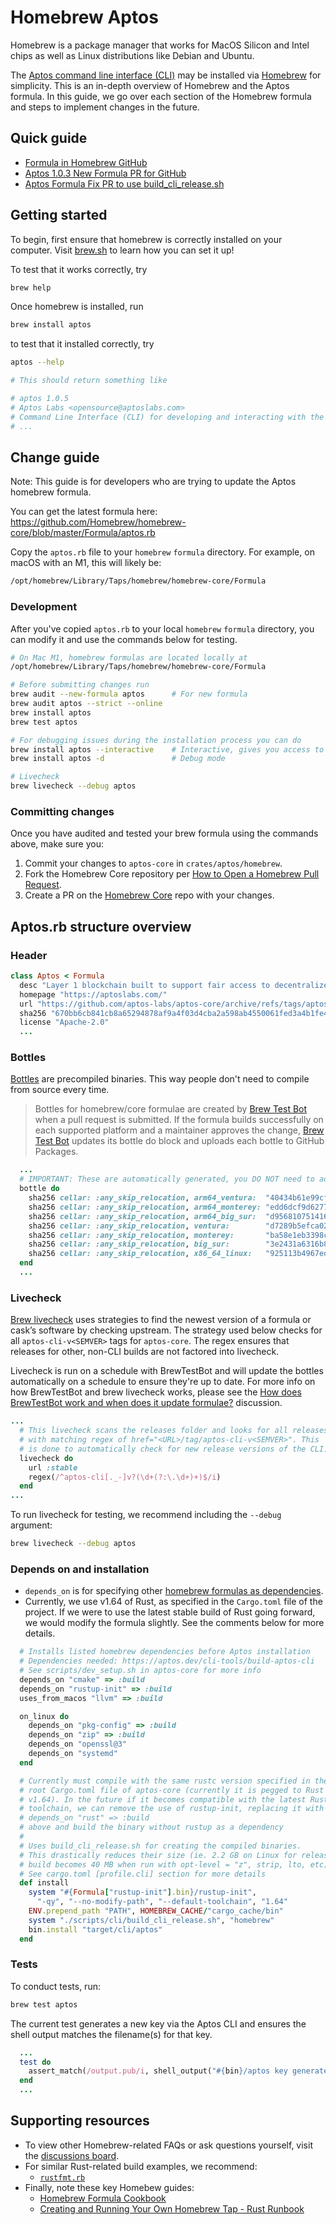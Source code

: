 # Homebrew Aptos

Homebrew is a package manager that works for MacOS Silicon and Intel chips as well as Linux distributions like Debian
and Ubuntu.

The [Aptos command line interface (CLI)](https://aptos.dev/tools/aptos-cli/install-cli/) may be installed
via [Homebrew](https://brew.sh/) for simplicity. This is an in-depth overview of Homebrew and the Aptos formula. In this
guide, we go over each section of the Homebrew formula and steps to implement changes in the future.

## Quick guide

- [Formula in Homebrew GitHub](https://github.com/Homebrew/homebrew-core/blob/master/Formula/aptos.rb)
- [Aptos 1.0.3 New Formula PR for GitHub](https://github.com/Homebrew/homebrew-core/pull/119832)
- [Aptos Formula Fix PR to use build_cli_release.sh](https://github.com/Homebrew/homebrew-core/pull/120051)

## Getting started

To begin, first ensure that homebrew is correctly installed on your computer. Visit [brew.sh](https://brew.sh/) to learn
how you can set it up!

To test that it works correctly, try

```bash
brew help
```

Once homebrew is installed, run

```bash
brew install aptos
```

to test that it installed correctly, try

```bash
aptos --help

# This should return something like

# aptos 1.0.5
# Aptos Labs <opensource@aptoslabs.com>
# Command Line Interface (CLI) for developing and interacting with the Aptos blockchain
# ...
```

## Change guide

Note: This guide is for developers who are trying to update the Aptos homebrew formula.

You can get the latest formula here: https://github.com/Homebrew/homebrew-core/blob/master/Formula/aptos.rb

Copy the `aptos.rb` file to your `homebrew` `formula` directory. For example, on macOS with an M1, this will likely be:

```bash
/opt/homebrew/Library/Taps/homebrew/homebrew-core/Formula
```

### Development

After you've copied `aptos.rb` to your local `homebrew` `formula` directory, you can modify it and use the commands
below for testing.

```bash
# On Mac M1, homebrew formulas are located locally at
/opt/homebrew/Library/Taps/homebrew/homebrew-core/Formula

# Before submitting changes run
brew audit --new-formula aptos      # For new formula
brew audit aptos --strict --online
brew install aptos
brew test aptos

# For debugging issues during the installation process you can do
brew install aptos --interactive    # Interactive, gives you access to the shell
brew install aptos -d               # Debug mode

# Livecheck
brew livecheck --debug aptos
```

### Committing changes

Once you have audited and tested your brew formula using the commands above, make sure you:

1. Commit your changes to `aptos-core` in `crates/aptos/homebrew`.
2. Fork the Homebrew Core repository
   per [How to Open a Homebrew Pull Request](https://docs.brew.sh/How-To-Open-a-Homebrew-Pull-Request#formulae-related-pull-request).
3. Create a PR on the [Homebrew Core](https://github.com/Homebrew/homebrew-core/pulls) repo with your changes.

## Aptos.rb structure overview

### Header

```ruby
class Aptos < Formula
  desc "Layer 1 blockchain built to support fair access to decentralized assets for all"
  homepage "https://aptoslabs.com/"
  url "https://github.com/aptos-labs/aptos-core/archive/refs/tags/aptos-cli-v1.0.3.tar.gz"
  sha256 "670bb6cb841cb8a65294878af9a4f03d4cba2a598ab4550061fed3a4b1fe4e98"
  license "Apache-2.0"
  ...
```

### Bottles

[Bottles](https://docs.brew.sh/Bottles#pour-bottle-pour_bottle) are precompiled binaries. This way people don't need to
compile from source every time.

> Bottles for homebrew/core formulae are created by [Brew Test Bot](https://docs.brew.sh/Brew-Test-Bot) when a pull
> request is submitted. If the formula builds successfully on each supported platform and a maintainer approves the
> change, [Brew Test Bot](https://docs.brew.sh/Brew-Test-Bot) updates its bottle do block and uploads each bottle to
> GitHub Packages.

```ruby
  ...
  # IMPORTANT: These are automatically generated, you DO NOT need to add these manually, I'm adding them here as an example
  bottle do
    sha256 cellar: :any_skip_relocation, arm64_ventura:  "40434b61e99cf9114a3715851d01c09edaa94b814f89864d57a18d00a8e0c4e9"
    sha256 cellar: :any_skip_relocation, arm64_monterey: "edd6dcf9d627746a910d324422085eb4b06cdab654789a03b37133cd4868633c"
    sha256 cellar: :any_skip_relocation, arm64_big_sur:  "d9568107514168afc41e73bd3fd0fc45a6a9891a289857831f8ee027fb339676"
    sha256 cellar: :any_skip_relocation, ventura:        "d7289b5efca029aaa95328319ccf1d8a4813c7828f366314e569993eeeaf0003"
    sha256 cellar: :any_skip_relocation, monterey:       "ba58e1eb3398c725207ce9d6251d29b549cde32644c3d622cd286b86c7896576"
    sha256 cellar: :any_skip_relocation, big_sur:        "3e2431a6316b8f0ffa4db75758fcdd9dea162fdfb3dbff56f5e405bcbea4fedc"
    sha256 cellar: :any_skip_relocation, x86_64_linux:   "925113b4967ed9d3da78cd12745b1282198694a7f8c11d75b8c41451f8eff4b5"
  end
  ...
```

### Livecheck

[Brew livecheck](https://docs.brew.sh/Brew-Livecheck) uses strategies to find the newest version of a formula or cask’s
software by checking upstream. The strategy used below checks for all `aptos-cli-v<SEMVER>` tags for `aptos-core`. The
regex ensures that releases for other, non-CLI builds are not factored into livecheck.

Livecheck is run on a schedule with BrewTestBot and will update the bottles automatically on a schedule to ensure
they're up to date. For more info on how BrewTestBot and brew livecheck works, please see
the [How does BrewTestBot work and when does it update formulae?](https://github.com/Homebrew/discussions/discussions/3083)
discussion.

```ruby
...
  # This livecheck scans the releases folder and looks for all releases
  # with matching regex of href="<URL>/tag/aptos-cli-v<SEMVER>". This
  # is done to automatically check for new release versions of the CLI.
  livecheck do
    url :stable
    regex(/^aptos-cli[._-]v?(\d+(?:\.\d+)+)$/i)
  end
...
```

To run livecheck for testing, we recommend including the `--debug` argument:

```bash
brew livecheck --debug aptos
```

### Depends on and installation

- `depends_on` is for specifying
  other [homebrew formulas as dependencies](https://docs.brew.sh/Formula-Cookbook#specifying-other-formulae-as-dependencies).
- Currently, we use v1.64 of Rust, as specified in the `Cargo.toml` file of the project. If we were to use the latest
  stable build of Rust
  going forward, we would modify the formula slightly. See the comments below for more details.

```ruby
  # Installs listed homebrew dependencies before Aptos installation
  # Dependencies needed: https://aptos.dev/cli-tools/build-aptos-cli
  # See scripts/dev_setup.sh in aptos-core for more info
  depends_on "cmake" => :build
  depends_on "rustup-init" => :build
  uses_from_macos "llvm" => :build

  on_linux do
    depends_on "pkg-config" => :build
    depends_on "zip" => :build
    depends_on "openssl@3"
    depends_on "systemd"
  end

  # Currently must compile with the same rustc version specified in the
  # root Cargo.toml file of aptos-core (currently it is pegged to Rust 
  # v1.64). In the future if it becomes compatible with the latest Rust
  # toolchain, we can remove the use of rustup-init, replacing it with a 
  # depends_on "rust" => :build
  # above and build the binary without rustup as a dependency
  #
  # Uses build_cli_release.sh for creating the compiled binaries.
  # This drastically reduces their size (ie. 2.2 GB on Linux for release
  # build becomes 40 MB when run with opt-level = "z", strip, lto, etc).
  # See cargo.toml [profile.cli] section for more details
  def install
    system "#{Formula["rustup-init"].bin}/rustup-init",
      "-qy", "--no-modify-path", "--default-toolchain", "1.64"
    ENV.prepend_path "PATH", HOMEBREW_CACHE/"cargo_cache/bin"
    system "./scripts/cli/build_cli_release.sh", "homebrew"
    bin.install "target/cli/aptos"
  end
```

### Tests

To conduct tests, run:

```bash
brew test aptos
```

The current test generates a new key via the Aptos CLI and ensures the shell output matches the filename(s) for that
key.

```ruby
  ...
  test do
    assert_match(/output.pub/i, shell_output("#{bin}/aptos key generate --output-file output"))
  end
  ...
```

## Supporting resources

- To view other Homebrew-related FAQs or ask questions yourself, visit
  the [discussions board](https://github.com/orgs/Homebrew/discussions).
- For similar Rust-related build examples, we recommend:
    - [`rustfmt.rb`](https://github.com/Homebrew/homebrew-core/blob/master/Formula/rustfmt.rb)
- Finally, note these key Homebew guides:
    - [Homebrew Formula Cookbook](https://docs.brew.sh/Formula-Cookbook)
    - [Creating and Running Your Own Homebrew Tap - Rust Runbook](https://publishing-project.rivendellweb.net/creating-and-running-your-own-homebrew-tap/)
